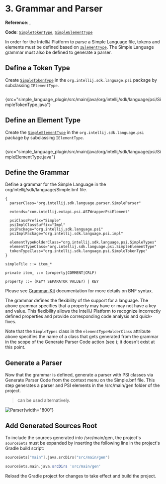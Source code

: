 # 3. Grammar and Parser

<!-- Copyright 2000-2023 JetBrains s.r.o. and contributors. Use of this source code is governed by the Apache 2.0 license. -->

<tldr>

**Reference**: [](implementing_lexer.md), [](implementing_parser_and_psi.md)

**Code**: [`SimpleTokenType`](%gh-sdk-samples%/simple_language_plugin/src/main/java/org/intellij/sdk/language/psi/SimpleTokenType.java),
[`SimpleElementType`](%gh-sdk-samples%/simple_language_plugin/src/main/java/org/intellij/sdk/language/psi/SimpleElementType.java)
</tldr>

<include from="language_and_filetype.md" element-id="custom_language_tutorial_header"></include>

In order for the IntelliJ Platform to parse a Simple Language file, tokens and elements must be defined based on [`IElementType`](%gh-ic%/platform/core-api/src/com/intellij/psi/tree/IElementType.java).
The Simple Language grammar must also be defined to generate a parser.

## Define a Token Type

Create [`SimpleTokenType`](%gh-sdk-samples%/simple_language_plugin/src/main/java/org/intellij/sdk/language/psi/SimpleTokenType.java)
in the `org.intellij.sdk.language.psi` package by subclassing `IElementType`.

```java
```
{src="simple_language_plugin/src/main/java/org/intellij/sdk/language/psi/SimpleTokenType.java"}

## Define an Element Type

Create the [`SimpleElementType`](%gh-sdk-samples%/simple_language_plugin/src/main/java/org/intellij/sdk/language/psi/SimpleElementType.java) in the `org.intellij.sdk.language.psi` package by subclassing `IElementType`.

```java
```
{src="simple_language_plugin/src/main/java/org/intellij/sdk/language/psi/SimpleElementType.java"}

## Define the Grammar

Define a grammar for the Simple Language in the <path>org/intellij/sdk/language/Simple.bnf</path> file.

```bnf
{
  parserClass="org.intellij.sdk.language.parser.SimpleParser"

  extends="com.intellij.extapi.psi.ASTWrapperPsiElement"

  psiClassPrefix="Simple"
  psiImplClassSuffix="Impl"
  psiPackage="org.intellij.sdk.language.psi"
  psiImplPackage="org.intellij.sdk.language.psi.impl"

  elementTypeHolderClass="org.intellij.sdk.language.psi.SimpleTypes"
  elementTypeClass="org.intellij.sdk.language.psi.SimpleElementType"
  tokenTypeClass="org.intellij.sdk.language.psi.SimpleTokenType"
}

simpleFile ::= item_*

private item_ ::= (property|COMMENT|CRLF)

property ::= (KEY? SEPARATOR VALUE?) | KEY
```

Please see [Grammar-Kit](https://github.com/JetBrains/Grammar-Kit) documentation for more details on BNF syntax.

The grammar defines the flexibility of the support for a language.
The above grammar specifies that a property may have or may not have a key and value.
This flexibility allows the IntelliJ Platform to recognize incorrectly defined properties and provide corresponding code analysis and quick-fixes.

Note that the `SimpleTypes` class in the `elementTypeHolderClass` attribute above specifies the name of a class that gets generated from the grammar in the scope of the <control>Generate Parser Code</control> action (see [](#generate-a-parser)); it doesn't exist at this point.

## Generate a Parser

Now that the grammar is defined, generate a parser with PSI classes via <control>Generate Parser Code</control> from the context menu on the <path>Simple.bnf</path> file.
This step generates a parser and PSI elements in the <path>/src/main/gen</path> folder of the project.

> [](tools_gradle_grammar_kit_plugin.md) can be used alternatively.
>

![Parser](generated_parser.png){width="800"}

## Add Generated Sources Root

To include the sources generated into <path>/src/main/gen</path>, the project's `sourceSets` must be expanded by inserting the following line in the project's Gradle build script:

<tabs>
<tab title="Kotlin">

```kotlin
sourceSets["main"].java.srcDirs("src/main/gen")
```

</tab>
<tab title="Groovy">

```groovy
sourceSets.main.java.srcDirs 'src/main/gen'
```

</tab>
</tabs>

Reload the Gradle project for changes to take effect and build the project.
